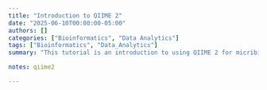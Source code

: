 ```yaml
---
title: "Introduction to QIIME 2" 
date: "2025-06-10T00:00:00-05:00"
authors: []
categories: ["Bioinformatics", "Data Analytics"]
tags: ["Bioinformatics", "Data_Analytics"]
summary: "This tutorial is an introduction to using QIIME 2 for micribiome analysis."

notes: qiime2

---
```

